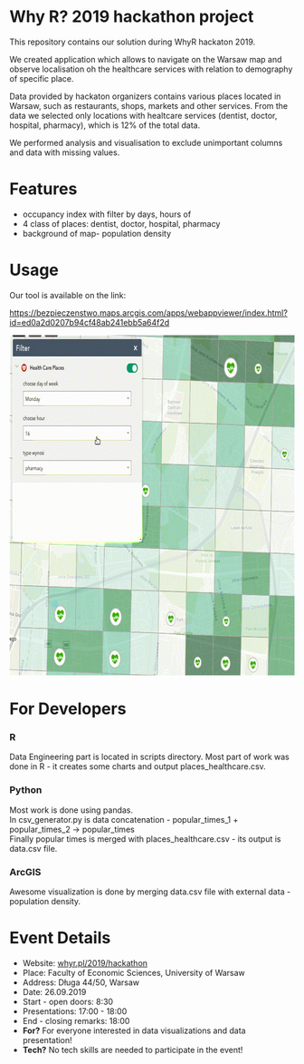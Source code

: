 Why R? 2019 hackathon project 
================

This repository contains our solution during WhyR hackaton 2019.

We created application which allows to navigate on the Warsaw map and observe localisation oh the healthcare services with relation to demography of specific place.

Data provided by hackaton organizers contains various places located in Warsaw, such as restaurants, shops, markets and other services. From the data we selected only locations with healtcare services (dentist, doctor, hospital, pharmacy), which is 12% of the total data.

We performed analysis and visualisation to exclude unimportant columns and data with missing values.


Features
================
* occupancy index  with filter by days, hours of
* 4 class of places: dentist, doctor, hospital, pharmacy
* background of map- population density

Usage
===============
Our tool is available on the link:

https://bezpieczenstwo.maps.arcgis.com/apps/webappviewer/index.html?id=ed0a2d0207b94cf48ab241ebb5a64f2d
<p align="center">
  <img width="600" height="600" src="readme.gif">
</p>

For Developers
===============
### R
Data Engineering part is located in scripts directory. Most part of work was done in R - it creates some charts and output places_healthcare.csv. 
### Python
Most work is done using pandas. <br>
In csv_generator.py is data concatenation - popular_times_1 + popular_times_2 -> popular_times<br> 
Finally popular times is merged with places_healthcare.csv - its output is data.csv file.
### ArcGIS
Awesome visualization is done by merging data.csv file with external data - population density.

Event Details
=============

-   Website: [whyr.pl/2019/hackathon](http://whyr.pl/2019/hackathon)
-   Place: Faculty of Economic Sciences, University of Warsaw
-   Address: Długa 44/50, Warsaw
-   Date: 26.09.2019
-   Start - open doors: 8:30
-   Presentations: 17:00 - 18:00
-   End - closing remarks: 18:00
-   **For?** For everyone interested in data visualizations and data presentation!
-   **Tech?** No tech skills are needed to participate in the event!
